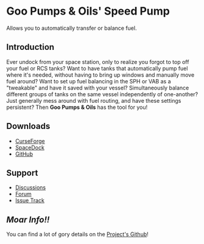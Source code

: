 # Goo Pumps & Oils' Speed Pump

Allows you to automatically transfer or balance fuel.

## Introduction

Ever undock from your space station, only to realize you forgot to top off your fuel or RCS tanks? Want to have tanks that automatically pump fuel where it's needed, without having to bring up windows and manually move fuel around? Want to set up fuel balancing in the SPH or VAB as a "tweakable" and have it saved with your vessel? Simultaneously balance different groups of tanks on the same vessel independently of one-another? Just generally mess around with fuel routing, and have these settings persistent? Then **Goo Pumps & Oils** has the tool for you!

## Downloads

* [CurseForge](https://www.curseforge.com/kerbal/ksp-mods/gpospeedfuelpump-continued)
* [SpaceDock](https://spacedock.info/mod/546/GPOSpeedFuelPump)
* [GitHub](https://github.com/net-lisias-ksp/GPOSpeedPump/releases)

## Support

* [Discussions](https://github.com/net-lisias-ksp/GPOSpeedPump/discussions/categories/support)
* [Forum](https://forum.kerbalspaceprogram.com/index.php?/topic/207732-*/)
* [Issue Track](https://github.com/net-lisias-ksp/GPOSpeedPump/issues)

## *Moar Info!!*

You can find a lot of gory details on the [Project's Github](https://github.com/net-lisias-ksp/GPOSpeedPump)!
